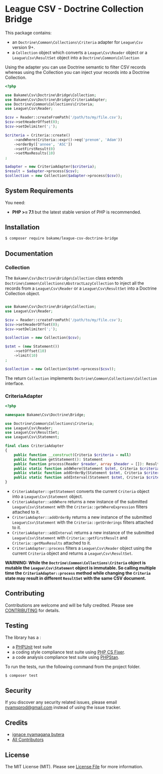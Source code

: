 League CSV - Doctrine Collection Bridge
=======

This package contains:

- an `Doctrine\Common\Collections\Criteria` adapter for `League\Csv` version 9+.
- a `Collection` object which converts a `League\Csv\Reader` object or a `League\Csv\ResultSet` object into a `Doctrine\Common\Collection`

Using the adapter you can use Doctrine semantic to filter CSV records whereas using the Collection you can inject your records into a Doctrine Collection.

```php
<?php

use Bakame\Csv\Doctrine\Bridge\Collection;
use Bakame\Csv\Doctrine\Bridge\CriteriaAdapter;
use Doctrine\Common\Collections\Criteria;
use League\Csv\Reader;

$csv = Reader::createFromPath('/path/to/my/file.csv');
$csv->setHeaderOffset(0);
$csv->setDelimiter(';');

$criteria = Criteria::create()
    ->andWhere(Criteria::expr()->eq('prenom', 'Adam'))
    ->orderBy(['annee', 'ASC'])
    ->setFirstResult(0)
    ->setMaxResults(10)
;

$adapter = new CriteriaAdapter($criteria);
$result = $adapter->process($csv);
$collection = new Collection($adapter->process($csv));
```

System Requirements
-------

You need:

- **PHP >= 7.1** but the latest stable version of PHP is recommended.

Installation
--------

```bash
$ composer require bakame/league-csv-doctrine-bridge
```

Documentation
--------

### Collection

The `Bakame\Csv\Doctrine\Bridge\Collection` class extends `Doctrine\Common\Collections\AbstractLazyCollection` to inject all the records from a `League\Csv\Reader` or a `League\Csv\ResultSet` into a Doctrine Collection object.

```php

use Bakame\Csv\Doctrine\Bridge\Collection;
use League\Csv\Reader;

$csv = Reader::createFromPath('/path/to/my/file.csv');
$csv->setHeaderOffset(0);
$csv->setDelimiter(';');

$collection = new Collection($csv);

$stmt = (new Statement())
    ->setOffset(10)
    ->limit(10)
;

$collection = new Collection($stmt->process($csv));
```
The return `Collection` implements `Doctrine\Common\Collections\Collection` interface.

### CriteriaAdapter

```php
<?php

namespace Bakame\Csv\Doctrine\Bridge;

use Doctrine\Common\Collections\Criteria;
use League\Csv\Reader;
use League\Csv\ResultSet;
use League\Csv\Statement;

final class CriteriaAdapter
{
    public function __construct(Criteria $criteria = null)
    public function getStatement(): Statement
    public function process(Reader $reader, array $header = []): ResultSet
    public static function addWhere(Statement $stmt, Criteria $criteria): Statement
    public static function addOrderBy(Statement $stmt, Criteria $criteria): Statement
    public static function addInterval(Statement $stmt, Criteria $criteria): Statement
}
```

- `CriteriaAdapter::getStatement` converts the current `Criteria` object into a `League\Csv\Statement` object.
- `CriteriaAdapter::addWhere` returns a new instance of the submitted `League\Csv\Statement` with the  `Criteria::getWhereExpression` filters attached to it.
- `CriteriaAdapter::addOrderBy` returns a new instance of the submitted `League\Csv\Statement` with the  `Criteria::getOrderings` filters attached to it.
- `CriteriaAdapter::addInterval` returns a new instance of the submitted `League\Csv\Statement` with `Criteria::getFirstResult` and `Criteria::getMaxResults` attached to it.
- `CriteriaAdapter::process` filters a `League\Csv\Reader` object using the current `Criteria` object and returns a `League\Csv\ResultSet`.

**WARNING: While the `Doctrine\Common\Collections\Criteria` object is mutable the `League\Csv\Statement` object is immutable. So calling multiple time the `CriteriaAdapter::process` method while changing the `Criteria` state may result in different `ResultSet` with the same CSV document.**

Contributing
-------

Contributions are welcome and will be fully credited. Please see [CONTRIBUTING](.github/CONTRIBUTING.md) for details.

Testing
-------

The library has a :

- a [PHPUnit](https://phpunit.de) test suite
- a coding style compliance test suite using [PHP CS Fixer](http://cs.sensiolabs.org/).
- a code analysis compliance test suite using [PHPStan](https://github.com/phpstan/phpstan).

To run the tests, run the following command from the project folder.

``` bash
$ composer test
```

Security
-------

If you discover any security related issues, please email nyamsprod@gmail.com instead of using the issue tracker.

Credits
-------

- [ignace nyamagana butera](https://github.com/nyamsprod)
- [All Contributors](https://github.com/bakame-php/league-csv-criteria-adapter/contributors)

License
-------

The MIT License (MIT). Please see [License File](LICENSE) for more information.